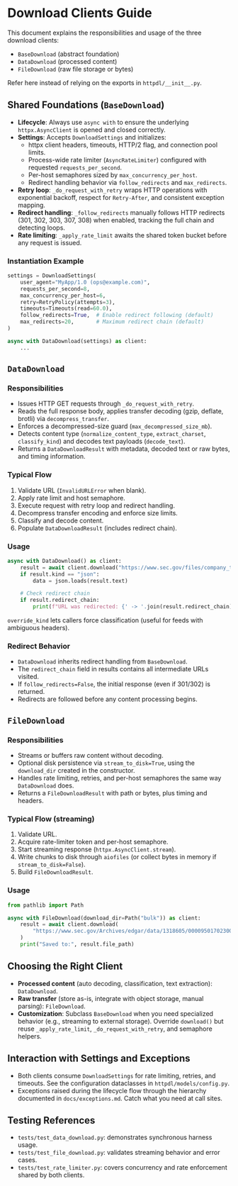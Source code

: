 # Download Clients Guide

This document explains the responsibilities and usage of the three download
clients:

- `BaseDownload` (abstract foundation)
- `DataDownload` (processed content)
- `FileDownload` (raw file storage or bytes)

Refer here instead of relying on the exports in `httpdl/__init__.py`.

## Shared Foundations (`BaseDownload`)

- **Lifecycle**: Always use `async with` to ensure the underlying `httpx.AsyncClient`
  is opened and closed correctly.
- **Settings**: Accepts `DownloadSettings` and initializes:
  - httpx client headers, timeouts, HTTP/2 flag, and connection pool limits.
  - Process-wide rate limiter (`AsyncRateLimiter`) configured with requested
    `requests_per_second`.
  - Per-host semaphores sized by `max_concurrency_per_host`.
  - Redirect handling behavior via `follow_redirects` and `max_redirects`.
- **Retry loop**: `_do_request_with_retry` wraps HTTP operations with exponential
  backoff, respect for `Retry-After`, and consistent exception mapping.
- **Redirect handling**: `_follow_redirects` manually follows HTTP redirects (301,
  302, 303, 307, 308) when enabled, tracking the full chain and detecting loops.
- **Rate limiting**: `_apply_rate_limit` awaits the shared token bucket before
  any request is issued.

### Instantiation Example

```python
settings = DownloadSettings(
    user_agent="MyApp/1.0 (ops@example.com)",
    requests_per_second=8,
    max_concurrency_per_host=6,
    retry=RetryPolicy(attempts=3),
    timeouts=Timeouts(read=60.0),
    follow_redirects=True,  # Enable redirect following (default)
    max_redirects=20,       # Maximum redirect chain (default)
)

async with DataDownload(settings) as client:
    ...
```

## `DataDownload`

### Responsibilities

- Issues HTTP GET requests through `_do_request_with_retry`.
- Reads the full response body, applies transfer decoding (gzip, deflate,
  brotli) via `decompress_transfer`.
- Enforces a decompressed-size guard (`max_decompressed_size_mb`).
- Detects content type (`normalize_content_type`, `extract_charset`,
  `classify_kind`) and decodes text payloads (`decode_text`).
- Returns a `DataDownloadResult` with metadata, decoded text or raw bytes,
  and timing information.

### Typical Flow

1. Validate URL (`InvalidURLError` when blank).
2. Apply rate limit and host semaphore.
3. Execute request with retry loop and redirect handling.
4. Decompress transfer encoding and enforce size limits.
5. Classify and decode content.
6. Populate `DataDownloadResult` (includes redirect chain).

### Usage

```python
async with DataDownload() as client:
    result = await client.download("https://www.sec.gov/files/company_tickers.json")
    if result.kind == "json":
        data = json.loads(result.text)

    # Check redirect chain
    if result.redirect_chain:
        print(f"URL was redirected: {' -> '.join(result.redirect_chain)}")
```

`override_kind` lets callers force classification (useful for feeds with
ambiguous headers).

### Redirect Behavior

- `DataDownload` inherits redirect handling from `BaseDownload`.
- The `redirect_chain` field in results contains all intermediate URLs visited.
- If `follow_redirects=False`, the initial response (even if 301/302) is returned.
- Redirects are followed before any content processing begins.

## `FileDownload`

### Responsibilities

- Streams or buffers raw content without decoding.
- Optional disk persistence via `stream_to_disk=True`, using the `download_dir`
  created in the constructor.
- Handles rate limiting, retries, and per-host semaphores the same way
  `DataDownload` does.
- Returns a `FileDownloadResult` with path or bytes, plus timing and headers.

### Typical Flow (streaming)

1. Validate URL.
2. Acquire rate-limiter token and per-host semaphore.
3. Start streaming response (`httpx.AsyncClient.stream`).
4. Write chunks to disk through `aiofiles` (or collect bytes in memory if
   `stream_to_disk=False`).
5. Build `FileDownloadResult`.

### Usage

```python
from pathlib import Path

async with FileDownload(download_dir=Path("bulk")) as client:
    result = await client.download(
        "https://www.sec.gov/Archives/edgar/data/1318605/000095017023001409/tsla-20221231.htm"
    )
    print("Saved to:", result.file_path)
```

## Choosing the Right Client

- **Processed content** (auto decoding, classification, text extraction):
  `DataDownload`.
- **Raw transfer** (store as-is, integrate with object storage, manual parsing):
  `FileDownload`.
- **Customization**: Subclass `BaseDownload` when you need specialized
  behavior (e.g., streaming to external storage). Override `download()` but
  reuse `_apply_rate_limit`, `_do_request_with_retry`, and semaphore helpers.

## Interaction with Settings and Exceptions

- Both clients consume `DownloadSettings` for rate limiting, retries, and
  timeouts. See the configuration dataclasses in `httpdl/models/config.py`.
- Exceptions raised during the lifecycle flow through the hierarchy documented
  in `docs/exceptions.md`. Catch what you need at call sites.

## Testing References

- `tests/test_data_download.py`: demonstrates synchronous harness usage.
- `tests/test_file_download.py`: validates streaming behavior and error cases.
- `tests/test_rate_limiter.py`: covers concurrency and rate enforcement shared
  by both clients.

